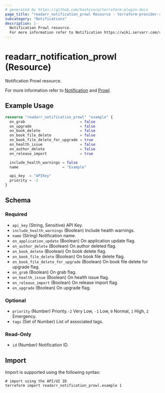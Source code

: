 ```yaml
---
# generated by https://github.com/hashicorp/terraform-plugin-docs
page_title: "readarr_notification_prowl Resource - terraform-provider-readarr"
subcategory: "Notifications"
description: |-
  Notification Prowl resource.
  For more information refer to Notification https://wiki.servarr.com/readarr/settings#connect and Prowl https://wiki.servarr.com/readarr/supported#prowl.
---
```


# readarr_notification_prowl (Resource)

<!-- subcategory:Notifications -->Notification Prowl resource.
For more information refer to [Notification](https://wiki.servarr.com/readarr/settings#connect) and [Prowl](https://wiki.servarr.com/readarr/supported#prowl).

## Example Usage

```terraform
resource "readarr_notification_prowl" "example" {
  on_grab                         = false
  on_upgrade                      = false
  on_book_delete                  = false
  on_book_file_delete             = false
  on_book_file_delete_for_upgrade = true
  on_health_issue                 = false
  on_author_delete                = false
  on_release_import               = true

  include_health_warnings = false
  name                    = "Example"

  api_key  = "APIKey"
  priority = -2
}
```

<!-- schema generated by tfplugindocs -->
## Schema

### Required

- `api_key` (String, Sensitive) API Key.
- `include_health_warnings` (Boolean) Include health warnings.
- `name` (String) Notification name.
- `on_application_update` (Boolean) On application update flag.
- `on_author_delete` (Boolean) On author deleted flag.
- `on_book_delete` (Boolean) On book delete flag.
- `on_book_file_delete` (Boolean) On book file delete flag.
- `on_book_file_delete_for_upgrade` (Boolean) On book file delete for upgrade flag.
- `on_grab` (Boolean) On grab flag.
- `on_health_issue` (Boolean) On health issue flag.
- `on_release_import` (Boolean) On release import flag.
- `on_upgrade` (Boolean) On upgrade flag.

### Optional

- `priority` (Number) Priority.`-2` Very Low, `-1` Low, `0` Normal, `1` High, `2` Emergency.
- `tags` (Set of Number) List of associated tags.

### Read-Only

- `id` (Number) Notification ID.

## Import

Import is supported using the following syntax:

```shell
# import using the API/UI ID
terraform import readarr_notification_prowl.example 1
```

